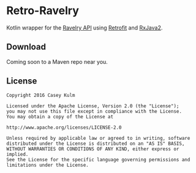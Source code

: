 # Retro-Ravelry

Kotlin wrapper for the [Ravelry API][1] using [Retrofit][2] and [RxJava2][3].

## Download

Coming soon to a Maven repo near you.

## License

    Copyright 2016 Casey Kulm
    
    Licensed under the Apache License, Version 2.0 (the "License");
    you may not use this file except in compliance with the License.
    You may obtain a copy of the License at

    http://www.apache.org/licenses/LICENSE-2.0

    Unless required by applicable law or agreed to in writing, software
    distributed under the License is distributed on an "AS IS" BASIS,
    WITHOUT WARRANTIES OR CONDITIONS OF ANY KIND, either express or implied.
    See the License for the specific language governing permissions and
    limitations under the License.

[1]: http://www.ravelry.com/groups/ravelry-api
[2]: https://github.com/square/retrofit
[3]: https://github.com/ReactiveX/RxJava






